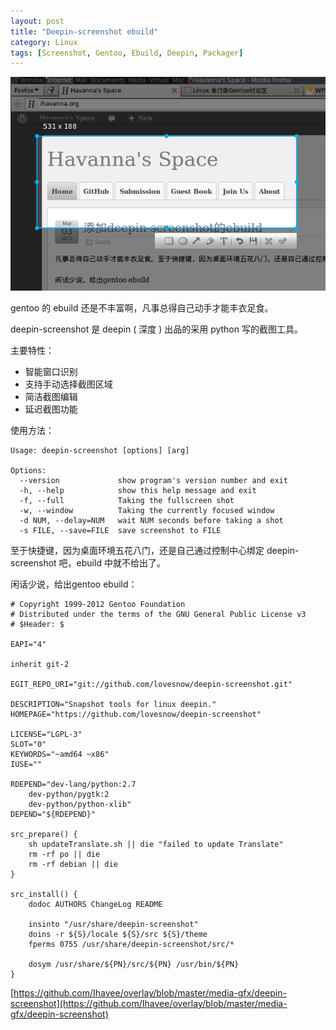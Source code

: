 ```yaml
---
layout: post
title: "Deepin-screenshot ebuild"
category: Linux
tags: [Screenshot, Gentoo, Ebuild, Deepin, Packager]
---
```


![Deapin-Screenshot](/cdn/images/2012/05/deepin-screenshot.png "Deapin-Screenshot")

gentoo 的 ebuild 还是不丰富啊，凡事总得自己动手才能丰衣足食。

<!-- more -->
deepin-screenshot 是 deepin ( 深度 ) 出品的采用 python 写的截图工具。

主要特性：

- 智能窗口识别
- 支持手动选择截图区域
- 简洁截图编辑
- 延迟截图功能

使用方法：

    Usage: deepin-screenshot [options] [arg]

    Options:
      --version             show program's version number and exit
      -h, --help            show this help message and exit
      -f, --full            Taking the fullscreen shot
      -w, --window          Taking the currently focused window
      -d NUM, --delay=NUM   wait NUM seconds before taking a shot
      -s FILE, --save=FILE  save screenshot to FILE

至于快捷键，因为桌面环境五花八门，还是自己通过控制中心绑定 deepin-screenshot 吧，ebuild 中就不给出了。

闲话少说，给出gentoo ebuild：

    # Copyright 1999-2012 Gentoo Foundation
    # Distributed under the terms of the GNU General Public License v3
    # $Header: $

    EAPI="4"

    inherit git-2

    EGIT_REPO_URI="git://github.com/lovesnow/deepin-screenshot.git"

    DESCRIPTION="Snapshot tools for linux deepin."
    HOMEPAGE="https://github.com/lovesnow/deepin-screenshot"

    LICENSE="LGPL-3"
    SLOT="0"
    KEYWORDS="~amd64 ~x86"
    IUSE=""

    RDEPEND="dev-lang/python:2.7
        dev-python/pygtk:2
        dev-python/python-xlib"
    DEPEND="${RDEPEND}"

    src_prepare() {
        sh updateTranslate.sh || die "failed to update Translate"
        rm -rf po || die
        rm -rf debian || die
    }

    src_install() {
        dodoc AUTHORS ChangeLog README

        insinto "/usr/share/deepin-screenshot"
        doins -r ${S}/locale ${S}/src ${S}/theme
        fperms 0755 /usr/share/deepin-screenshot/src/*

        dosym /usr/share/${PN}/src/${PN} /usr/bin/${PN}
    }

[https://github.com/Ihavee/overlay/blob/master/media-gfx/deepin-screenshot](https://github.com/Ihavee/overlay/blob/master/media-gfx/deepin-screenshot)
